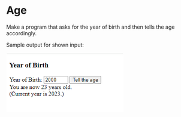 # Age

Make a program that asks for the year of birth and then tells the age accordingly.

Sample output for shown input:

![YearOfBirth](./image1698996841003.png)

